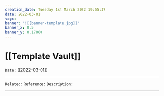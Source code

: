 ```yaml
---
creation_date: Tuesday 1st March 2022 19:55:37
date: 2022-03-01
tags: 
banner: "![[banner-template.jpg]]"
banner_x: 0.5
banner_y: 0.17068
---
```


# [[Template Vault]]

`Date:` [[2022-03-01]]

---

`Related:`
`Reference:`
`Description:`

---
